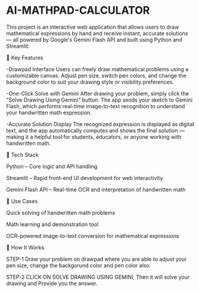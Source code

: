 # AI-MATHPAD-CALCULATOR

This project is an interactive web application that allows users to draw mathematical expressions by hand and receive instant, accurate solutions — all powered by Google's Gemini Flash API and built using Python and Streamlit.

🚀 Key Features

-Drawpad Interface
Users can freely draw mathematical problems using a customizable canvas. Adjust pen size, switch pen colors, and change the background color to suit your drawing style or visibility preferences.

-One-Click Solve with Gemini
After drawing your problem, simply click the “Solve Drawing Using Gemini” button. The app sends your sketch to Gemini Flash, which performs real-time image-to-text recognition to understand your handwritten math expression.

-Accurate Solution Display
The recognized expression is displayed as digital text, and the app automatically computes and shows the final solution — making it a helpful tool for students, educators, or anyone working with handwritten math.

🔧 Tech Stack

Python – Core logic and API handling

Streamlit – Rapid front-end UI development for web interactivity

Gemini Flash API – Real-time OCR and interpretation of handwritten math

🧠 Use Cases

Quick solving of handwritten math problems

Math learning and demonstration tool

OCR-powered image-to-text conversion for mathematical expressions

📝 How It Works

STEP-1 Draw your problem on drawpad where you are able to adjust your pen size, change the backgorund color and pen color also.

STEP-2 CLICK ON SOLVE DRAWING USING GEMINI, Then it will solve your drawing and Provide you the answer.
